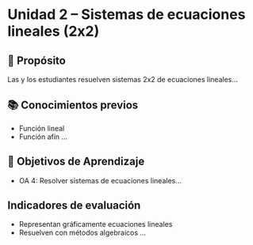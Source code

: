# Unidad 2 – Sistemas de ecuaciones lineales (2x2)

## 🎯 Propósito
Las y los estudiantes resuelven sistemas 2x2 de ecuaciones lineales...

## 📚 Conocimientos previos
- Función lineal
- Función afín
...

## 📌 Objetivos de Aprendizaje
- OA 4: Resolver sistemas de ecuaciones lineales...

## Indicadores de evaluación
- Representan gráficamente ecuaciones lineales
- Resuelven con métodos algebraicos
...